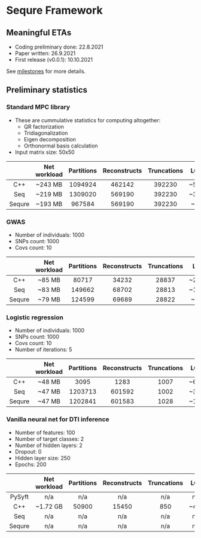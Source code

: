 # Sequre Framework

## Meaningful ETAs
- Coding preliminary done: 22.8.2021
- Paper written: 26.9.2021
- First release (v0.0.1): 10.10.2021

See [milestones](https://github.com/0xTCG/sequre-dsl/milestones?direction=desc&sort=due_date&state=open) for more details.

## Preliminary statistics

### Standard MPC library

- These are cummulative statistics for computing altogether:
  - QR factorization
  - Tridiagonalization
  - Eigen decomposition
  - Orthonormal basis calculation
- Input matrix size: 50x50

|        | Net workload | Partitions | Reconstructs | Truncations |  LOC  | Runtime (s) |
|:------:|:------------:|:----------:|:------------:|:-----------:|:-----:|:-----------:|
|   C++  |    ~243 MB   |   1094924  |    462142    |    392230   |  ~500 |     ~69     |
|   Seq  |    ~219 MB   |   1309020  |    569190    |    392230   |  ~300 |     ~67     |
| Sequre |    ~193 MB   |   967584   |    569190    |    392230   |  ~80  |     ~61     |

### GWAS

- Number of individuals: 1000
- SNPs count: 1000
- Covs count: 10

|        | Net workload | Partitions | Reconstructs | Truncations |  LOC  | Runtime (s) |
|:------:|:------------:|:----------:|:------------:|:-----------:|:-----:|:-----------:|
|   C++  |    ~85 MB    |   80717    |     34232    |    28837    | ~2000 |     ~64     |
|   Seq  |    ~83 MB    |   149662   |     68702    |    28813    | ~1000 |     ~58     |
| Sequre |    ~79 MB    |   124599   |     69689    |    28822    |  ~250 |     ~56     |

### Logistic regression

- Number of individuals: 1000
- SNPs count: 1000
- Covs count: 10
- Number of iterations: 5

|        | Net workload | Partitions | Reconstructs | Truncations |  LOC  | Runtime (s) |
|:------:|:------------:|:----------:|:------------:|:-----------:|:-----:|:-----------:|
|   C++  |    ~48 MB    |    3095    |     1283     |     1007    |  ~600 |    ~114     |
|   Seq  |    ~47 MB    |   1203713  |    601592    |     1002    |  ~350 |     ~65     |
| Sequre |    ~47 MB    |   1202841  |    601583    |     1028    |  ~100 |     ~65     |

### Vanilla neural net for DTI inference

- Number of features: 100
- Number of target classes: 2
- Number of hidden layers: 2
- Dropout: 0
- Hidden layer size: 250
- Epochs: 200

|        | Net workload | Partitions | Reconstructs | Truncations |  LOC  | Runtime (s) |
|:------:|:------------:|:----------:|:------------:|:-----------:|:-----:|:-----------:|
| PySyft |      n/a     |     n/a    |      n/a     |      n/a    |   n/a |     n/a     |
|   C++  |   ~1.72 GB   |    50900   |     15450    |      850    |  ~430 |    ~214     |
|   Seq  |      n/a     |     n/a    |      n/a     |      n/a    |   n/a |     n/a     |
| Sequre |      n/a     |     n/a    |      n/a     |      n/a    |   n/a |     n/a     |
